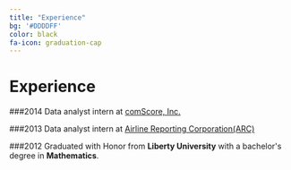 ```yaml
---
title: "Experience"
bg: '#DDDDFF'
color: black
fa-icon: graduation-cap
---
```


# Experience

###2014
Data analyst intern at [comScore, Inc.](http://www.comscore.com/)

###2013
Data analyst intern at [Airline Reporting Corporation(ARC)](https://www.arccorp.com/index.jsp)

###2012
Graduated with Honor from **Liberty University** with a bachelor's degree in **Mathematics**.
